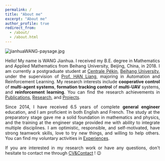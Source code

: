 ```yaml
---
permalink: /
title: "About me"
excerpt: "About me"
author_profile: true
redirect_from: 
  - /about/
  - /about.html
---
```


<img src="https://jianhua-WANG-BUAA.github.io/images/jianhuaWANG-paysage.jpg" alt="jianhuaWANG-paysage.jpg" border="0" />

<!-- Hello! My name is WANG Jianhua. I have received my B.E. degree in Mathematics and Applied Mathematics from Beihang University, Beijing, China, in 2018. I am currently a postgraduate student at [Centrale Pékin](http://ecpknen.buaa.edu.cn/), [Beihang University](https://ev.buaa.edu.cn/), under the supervision of [Prof. HAN Liang](https://www.hanliang.pro/), majoring in Automation and Reinforcement Learning.
My research interests include coopertive control of multi-agent systems, formation tracking control of multi-UAV systems, and reinforcement learning for multi-agent systems. -->

<p style="text-align:justify; text-justify:inter-ideograph;">
Hello! My name is WANG Jianhua. I received my B.E. degree in Mathematics and Applied Mathematics from Beihang University, Beijing, China, in 2018. I am currently a postgraduate student at <a href="http://ecpknen.buaa.edu.cn/">Centrale Pékin</a>, <a href="https://ev.buaa.edu.cn/">Beihang University</a>, under the supervision of <a href="https://www.hanliang.pro/">Prof. HAN Liang</a>, majoring in Automation and Reinforcement Learning.
My research interests include <b>cooperative control</b> of <b>multi-agent systems</b>, <b>formation tracking control</b> of <b>multi-UAV</b> systems, and <b>reinforcement learning</b>. You can find the research achievements in <a href="https://jianhua-wang-buaa.github.io/Publications/">Publications</a>, <a href="https://jianhua-wang-buaa.github.io/Publications/">Research</a>, and <a href="https://jianhua-wang-buaa.github.io/Publications/">Projects</a>.
</p>

<!-- My research fields mainly include cooperative control of multi-agent systems, formation tracking control of multi-UAV systems, robust control, and reinforcement learning.  -->

<!-- 从2014年至今，我接受了6.5年的完整通用工程师培养，精通英法双语。预科阶段的学习让我具有扎实的数学物理基础，工程师阶段的训练使我具备了多学科交叉融合能力。 -->

<!-- 本人乐观向上、工作认真负责、自我驱动力强，具备较强的团队协作能力、热爱尝试新事物、并乐于助人。 -->

<p style="text-align:justify; text-justify:inter-ideograph;">
Since 2014, I have received 6.5 years of complete <b>general engineer</b> education, and I am proficient in both English and French. The study at the preparatory stage gave me a solid foundation in mathematics and physics, and the training at the engineer stage provided me with ability to integrate multiple disciplines. I am optimistic, responsible, and self-motivated, have strong teamwork skills, love to try new things, and willing to help others. You can find my voluntary activities in <a href="https://jianhua-wang-buaa.github.io/Experiences/">Experiences</a>. 
</p>

<p style="text-align:justify; text-justify:inter-ideograph;">
If you are interested in my research work or have any questions, don't hesitate to contact me through <a href="https://jianhua-wang-buaa.github.io/cv/">CV&Contact</a> ! 😉
</p>


